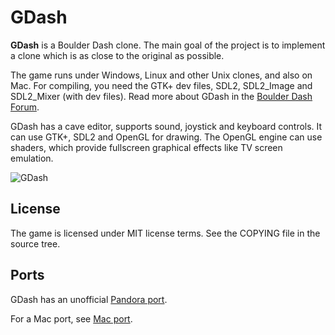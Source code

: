 # GDash #

**GDash** is a Boulder Dash clone. The main goal of the project is to implement a clone which is as close to the original as possible.

The game runs under Windows, Linux and other Unix clones, and also on Mac. For compiling, you need the GTK+ dev files, SDL2, SDL2_Image and SDL2_Mixer (with dev files). Read more about GDash in the [Boulder Dash Forum](http://www.boulder-dash.nl/forum/viewtopic.php?t=121).

GDash has a cave editor, supports sound, joystick and keyboard controls. It can use GTK+, SDL2 and OpenGL for drawing. The OpenGL engine can use shaders, which provide fullscreen graphical effects like TV screen emulation.

![GDash](https://bitbucket.org/repo/ejzABR/images/4034423466-gdashgame.png)

## License ##

The game is licensed under MIT license terms. See the COPYING file in the source tree.

## Ports ##

GDash has an unofficial [Pandora port](http://repo.openpandora.org/?page=detail&app=gdash).

For a Mac port, see [Mac port](https://www.macports.org/).
